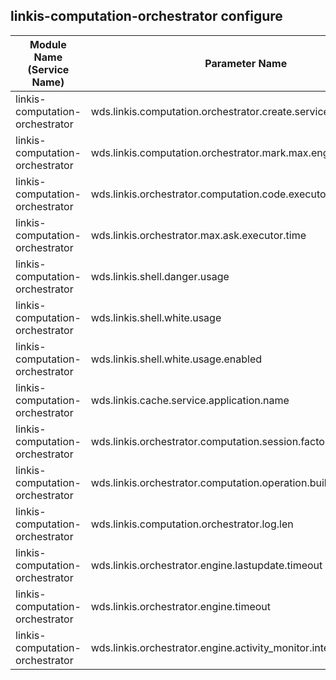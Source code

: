## linkis-computation-orchestrator configure


| Module Name (Service Name) | Parameter Name | Default Value | Description |Used|
| -------- | -------- | ----- |----- |  -----   |
|linkis-computation-orchestrator|wds.linkis.computation.orchestrator.create.service |dss|orchestrator.create.service|
|linkis-computation-orchestrator|wds.linkis.computation.orchestrator.mark.max.engine|3 |orchestrator.mark.max.engine|
|linkis-computation-orchestrator|wds.linkis.orchestrator.computation.code.executor.manager.class|    |orchestrator.computation.code.executor.manager.class|
|linkis-computation-orchestrator|wds.linkis.orchestrator.max.ask.executor.time| 10m  |orchestrator.max.ask.executor.time|
|linkis-computation-orchestrator|wds.linkis.shell.danger.usage|rm,sh,find,kill,python,for,source,hdfs,hadoop,spark-sql,spark-submit,pyspark,spark-shell,hive,yarn |danger.usage|
|linkis-computation-orchestrator|wds.linkis.shell.white.usage| cd,ls| shell.white.usage |
|linkis-computation-orchestrator|wds.linkis.shell.white.usage.enabled|false| white.usage.enabled|
|linkis-computation-orchestrator|wds.linkis.cache.service.application.name| linkis-ps-publicservice |service.application.nam|
|linkis-computation-orchestrator|wds.linkis.orchestrator.computation.session.factory.class|  | orchestrator.computation.session.factory.class|
|linkis-computation-orchestrator|wds.linkis.orchestrator.computation.operation.builder.class|    |orchestrator.computation.operation.builder.class|
|linkis-computation-orchestrator|wds.linkis.computation.orchestrator.log.len|100|orchestrator.log.len|
|linkis-computation-orchestrator|wds.linkis.orchestrator.engine.lastupdate.timeout|5s| orchestrator.engine.lastupdate.timeout |
|linkis-computation-orchestrator|wds.linkis.orchestrator.engine.timeout| 10s| orchestrator.engine.timeout|
|linkis-computation-orchestrator|wds.linkis.orchestrator.engine.activity_monitor.interval|10s| orchestrator.engine.activity_monitor.interval||
 

